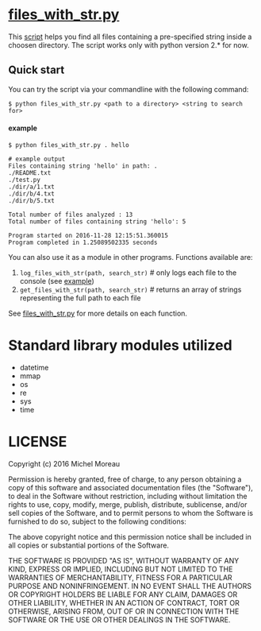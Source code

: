 # [files_with_str.py](https://github.com/MichelML/technical_challenges/blob/master/e3_solutions/files_with_str.py)
This [script](https://github.com/MichelML/technical_challenges/blob/master/e3_solutions/files_with_str.py) helps you find all files containing a pre-specified string inside a choosen directory. The script works only with python version 2.* for now.

## Quick start
You can try the script via your commandline with the following command:  

```  
$ python files_with_str.py <path to a directory> <string to search for>
```  

#### example
```  
$ python files_with_str.py . hello

# example output
Files containing string 'hello' in path: .
./README.txt
./test.py
./dir/a/1.txt
./dir/b/4.txt
./dir/b/5.txt

Total number of files analyzed : 13
Total number of files containing string 'hello': 5

Program started on 2016-11-28 12:15:51.360015
Program completed in 1.25089502335 seconds
```

You can also use it as a module in other programs. Functions available are:

1. `log_files_with_str(path, search_str)` # only logs each file to the console (see [example](https://github.com/MichelML/technical_challenges/blob/master/e3_solutions/files_with_str.md#example)) 
2. `get_files_with_str(path, search_str)` # returns an array of strings representing the full path to each file

See [files_with_str.py](https://github.com/MichelML/technical_challenges/blob/master/e3_solutions/files_with_str.py) for more details on each function.

# Standard library modules utilized

- datetime
- mmap
- os
- re
- sys
- time

# LICENSE 
Copyright (c) 2016 Michel Moreau

Permission is hereby granted, free of charge, to any person obtaining a copy of this software and associated documentation files (the "Software"), to deal in the Software without restriction, including without limitation the rights to use, copy, modify, merge, publish, distribute, sublicense, and/or sell copies of the Software, and to permit persons to whom the Software is furnished to do so, subject to the following conditions:

The above copyright notice and this permission notice shall be included in all copies or substantial portions of the Software.

THE SOFTWARE IS PROVIDED "AS IS", WITHOUT WARRANTY OF ANY KIND, EXPRESS OR IMPLIED, INCLUDING BUT NOT LIMITED TO THE WARRANTIES OF MERCHANTABILITY, FITNESS FOR A PARTICULAR PURPOSE AND NONINFRINGEMENT. IN NO EVENT SHALL THE AUTHORS OR COPYRIGHT HOLDERS BE LIABLE FOR ANY CLAIM, DAMAGES OR OTHER LIABILITY, WHETHER IN AN ACTION OF CONTRACT, TORT OR OTHERWISE, ARISING FROM, OUT OF OR IN CONNECTION WITH THE SOFTWARE OR THE USE OR OTHER DEALINGS IN THE SOFTWARE.



